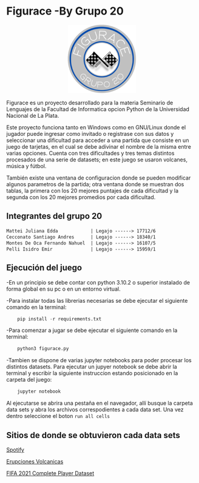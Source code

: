 # Figurace -By Grupo 20

<p align="center" width="100%">
    <img  src="assets/logo.png" width="180" height="180">
</p>

Figurace es un proyecto desarrollado para la materia Seminario de Lenguajes de la Facultad de Informatica opcion Python de la Universidad Nacional de La Plata.

Este proyecto funciona tanto en Windows como en GNU/Linux donde el jugador puede ingresar como invitado o registrase con sus datos y seleccionar una dificultad para acceder a una partida que consiste en un juego de tarjetas, en el cual se debe adivinar el nombre de la misma entre varias opciones. Cuenta con tres dificultades y tres temas distintos procesados de una serie de datasets; en este juego se usaron volcanes, música y fútbol.

También existe una ventana de configuracion donde se pueden modificar algunos parametros de la partida; otra ventana donde se muestran dos tablas, la primera con los 20 mejores puntajes de cada dificultad y la segunda con los 20 mejores promedios por cada dificultad.



## Integrantes del grupo 20

```text
Mattei Juliana Edda            | Legajo ------> 17712/6
Cecconato Santiago Andres      | Legajo ------> 18340/1
Montes De Oca Fernando Nahuel  | Legajo ------> 16107/5
Pelli Isidro Emir              | Legajo ------> 15959/1
```

## Ejecución del juego

-En un principio se debe contar con python 3.10.2 o superior instalado de forma global en su pc o en un entorno virtual.

-Para instalar todas las librerias necesarias se debe ejecutar el siguiente comando en la terminal:

```python
    pip install -r requirements.txt
```

-Para comenzar a jugar se debe ejecutar el siguiente comando en la terminal:

```python
    python3 figurace.py
```

-Tambien se dispone de varias jupyter notebooks para poder procesar los distintos datasets.
Para ejecutar un jupyer notebook se debe abrir la terminal y escribir la siguiente instruccion estando posicionado en la carpeta del juego:

```python
    jupyter notebook
```

Al ejecutarse se abrira una pestaña en el navegador, allí busque la carpeta data sets y abra los archivos correspodientes a cada data set. Una vez dentro seleccione el boton ```run all cells```

## Sitios de  donde se obtuvieron cada data sets  

[Spotify](https://www.kaggle.com/datasets/muhmores/spotify-top-100-songs-of-20152019)

[Erupciones Volcanicas](https://public.opendatasoft.com/explore/dataset/significant-volcanic-eruption-database/table/)

[FIFA 2021 Complete Player Dataset](https://www.kaggle.com/datasets/aayushmishra1512/fifa-2021-complete-player-data?resource=download)
